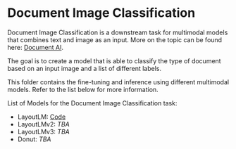 # Document Image Classification

Document Image Classification is a downstream task for multimodal models that combines text and image as an input. More on the topic can be found here:  [Document AI](https://arxiv.org/abs/2111.08609).

The goal is to create a model that is able to classify the type of document based on an input image and a list of different labels.

This folder contains the fine-tuning and inference using different multimodal models. Refer to the list below for more information.

List of Models for the Document Image Classification task:
- LayoutLM: [Code](https://colab.research.google.com/drive/1Tuha3PWqvUicwhS7uUGKH0HBI185pDY-?usp=sharing)
- LayoutLMv2: _TBA_
- LayoutLMv3: _TBA_
- Donut: _TBA_